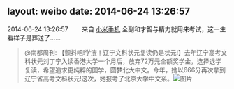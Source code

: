 layout: weibo
date: 2014-06-24 13:26:57
---
<meta name="referrer" content="no-referrer" />

2014-06-24 13:26:57  &nbsp;&nbsp;&nbsp;&nbsp;&nbsp;&nbsp; 来自 <a href="http://app.weibo.com/t/feed/22zMnn" rel="nofollow">小米手机</a>
全副和才智与精力就用来考试，这一生看样子是葬送了……
>  @南都周刊: 【颤抖吧!学渣！辽宁文科状元复读仍是状元!】去年辽宁高考文科状元刘丁宁入读香港大学一个月后，放弃72万元全额奖学金，选择退学复读，希望追求更纯粹的国学，圆梦北大中文。今年，她以666分再次拿到辽宁省高考文科状元!这次，她报考了北京大学中文系。 ​​​
>  ![图片](https://ww3.sinaimg.cn/large/61d7cd94jw1ehox276v7yj20hs0ec0va.jpg)
